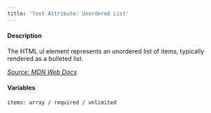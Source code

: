 ```yaml
---
title: 'Text Attribute: Unordered List'
---
```

#### Description
The HTML ul element represents an unordered list of items, typically rendered as a bulleted list.

*[Source: MDN Web Docs](https://developer.mozilla.org/en-US/docs/Web/HTML/Element/ul)*

#### Variables
~~~
items: array / required / unlimited
~~~

